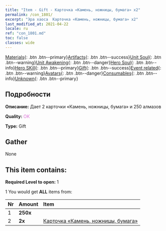 ```yaml
---
title: "Item - Gift - Карточка «Камень, ножницы, бумага» х2"
permalink: /con_1801/
excerpt: "Эра хаоса  Карточка «Камень, ножницы, бумага» х2"
last_modified_at: 2021-04-22
locale: ru
ref: "con_1801.md"
toc: false
classes: wide
---
```

 [Materials](/ItemsRU/){: .btn .btn--primary}[Artifacts](/ItemsRU/Artifacts/){: .btn .btn--success}[Unit Soul](/ItemsRU/UnitSoul/){: .btn .btn--warning}[Unit Awakening](/ItemsRU/UnitAwakening/){: .btn .btn--danger}[Hero Soul](/ItemsRU/HeroSoul/){: .btn .btn--info}[Hero SKill](/ItemsRU/HeroSkill/){: .btn .btn--primary}[Gift](/ItemsRU/Gift/){: .btn .btn--success}[Event related](/ItemsRU/Events/){: .btn .btn--warning}[Avatars](/ItemsRU/Avatars/){: .btn .btn--danger}[Consumables](/ItemsRU/Consumables/){: .btn .btn--info}[Unknown](/ItemsRU/Unknown/){: .btn .btn--primary}

## Подробности
 **Описание:** Дает 2 карточки «Камень, ножницы, бумага» и 250 алмазов

 **Quality:** <span style="color: #DA70D6">OK</span>

 **Type:** Gift

## Gather

  None

## This item contains:

 **Required Level to open:** 1

 1 You would get **ALL** items  from:

  | Nr | Amount |     Item    |
  |:---|:-------|:------------|
  | 1 |  **250x** | <i class="fas fa-gem"/> |  | 
  | 2 |  **2x** | [Карточка «Камень, ножницы, бумага»](/ru/Items/con_547/) |  | 

